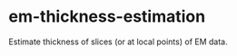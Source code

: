 em-thickness-estimation
=======================

Estimate thickness of slices (or at local points) of EM data.
